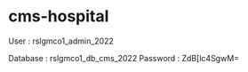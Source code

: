 # cms-hospital

User : rslgmco1_admin_2022

Database : rslgmco1_db_cms_2022
Password : ZdB[lc4SgwM=


